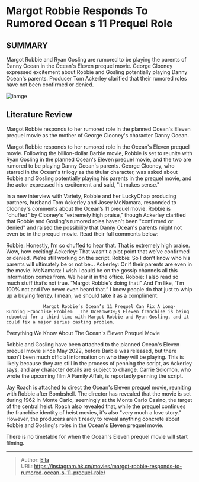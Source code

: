 # Margot Robbie Responds To Rumored Ocean s 11 Prequel Role


## SUMMARY 



  Margot Robbie and Ryan Gosling are rumored to be playing the parents of Danny Ocean in the Ocean&#39;s Eleven prequel movie.   George Clooney expressed excitement about Robbie and Gosling potentially playing Danny Ocean&#39;s parents.   Producer Tom Ackerley clarified that their rumored roles have not been confirmed or denied.  

![iamge](https://static1.srcdn.com/wordpress/wp-content/uploads/2023/12/margot-robbie-as-stereotypical-barbie-smiling-in-doctor-s-office-at-the-end-of-the-barbie-movie.jpg)

## Literature Review

Margot Robbie responds to her rumored role in the planned Ocean&#39;s Eleven prequel movie as the mother of George Clooney&#39;s character Danny Ocean.




Margot Robbie responds to her rumored role in the Ocean&#39;s Eleven prequel movie. Following the billion-dollar Barbie movie, Robbie is set to reunite with Ryan Gosling in the planned Ocean&#39;s Eleven prequel movie, and the two are rumored to be playing Danny Ocean&#39;s parents. George Clooney, who starred in the Ocean&#39;s trilogy as the titular character, was asked about Robbie and Gosling potentially playing his parents in the prequel movie, and the actor expressed his excitement and said, &#34;It makes sense.&#34;




In a new interview with Variety, Robbie and her LuckyChap producing partners, husband Tom Ackerley and Josey McNamara, responded to Clooney&#39;s comments about the Ocean’s 11 prequel movie. Robbie is &#34;chuffed&#34; by Clooney&#39;s &#34;extremely high praise,&#34; though Ackerley clarified that Robbie and Gosling&#39;s rumored roles haven&#39;t been &#34;confirmed or denied&#34; and raised the possibility that Danny Ocean&#39;s parents might not even be in the prequel movie. Read their full comments below:


Robbie: Honestly, I’m so chuffed to hear that. That is extremely high praise. Wow, how exciting!
Ackerley: That wasn’t a plot point that we’ve confirmed or denied. We’re still working on the script.
Robbie: So I don’t know who his parents will ultimately be or not be…
Ackerley: Or if their parents are even in the movie.
McNamara: I wish I could be on the gossip channels all this information comes from. We hear it in the office.
Robbie: I also read so much stuff that’s not true. “Margot Robbie’s doing that!” And I’m like, “I’m 100% not and I’ve never even heard that.” I know people do that just to whip up a buying frenzy. I mean, we should take it as a compliment.





                  Margot Robbie’s Ocean’s 11 Prequel Can Fix A Long-Running Franchise Problem   The Ocean&#39;s Eleven franchise is being rebooted for a third time with Margot Robbie and Ryan Gosling, and it could fix a major series casting problem.   


 Everything We Know About The Ocean&#39;s Eleven Prequel Movie 
          

Robbie and Gosling have been attached to the planned Ocean&#39;s Eleven prequel movie since May 2022, before Barbie was released, but there hasn&#39;t been much official information on who they will be playing. This is likely because they are still in the process of penning the script, as Ackerley says, and any character details are subject to change. Carrie Solomon, who wrote the upcoming film A Family Affair, is reportedly penning the script.

Jay Roach is attached to direct the Ocean&#39;s Eleven prequel movie, reuniting with Robbie after Bombshell. The director has revealed that the movie is set during 1962 in Monte Carlo, seemingly at the Monte Carlo Casino, the target of the central heist. Roach also revealed that, while the prequel continues the franchise identity of heist movies, it&#39;s also &#34;very much a love story.&#34; However, the producers aren&#39;t ready to reveal anything concrete about Robbie and Gosling&#39;s roles in the Ocean&#39;s Eleven prequel movie.






There is no timetable for when the Ocean&#39;s Eleven prequel movie will start filming.






---

> Author: [Ella](https://instagram.hk.cn/)  
> URL: https://instagram.hk.cn/movies/margot-robbie-responds-to-rumored-ocean-s-11-prequel-role/  

